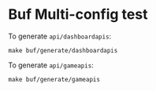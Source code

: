 # Buf Multi-config test

To generate `api/dashboardapis`:

```
make buf/generate/dashboardapis
```

To generate `api/gameapis`:

```
make buf/generate/gameapis
```